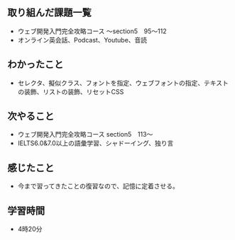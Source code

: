 ## 取り組んだ課題一覧
- ウェブ開発入門完全攻略コース 〜section5　95〜112
- オンライン英会話、Podcast、Youtube、音読
## わかったこと
- セレクタ、擬似クラス、フォントを指定、ウェブフォントの指定、テキストの装飾、リストの装飾、リセットCSS
## 次やること
- ウェブ開発入門完全攻略コース section5　113〜
- IELTS6.0&7.0以上の語彙学習、シャドーイング、独り言
## 感じたこと
- 今まで習ってきたことの復習なので、記憶に定着させる。
## 学習時間
- 4時20分
